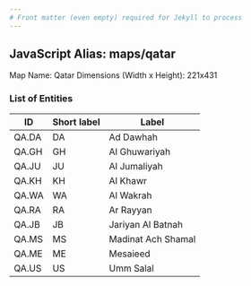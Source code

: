 ```yaml
---
# Front matter (even empty) required for Jekyll to process
---
```


## JavaScript Alias: maps/qatar

Map Name: Qatar
Dimensions (Width x Height): 221x431





### List of Entities

ID | Short label | Label
---|---|---|
QA.DA|DA|Ad Dawhah
QA.GH|GH|Al Ghuwariyah
QA.JU|JU|Al Jumaliyah
QA.KH|KH|Al Khawr
QA.WA|WA|Al Wakrah
QA.RA|RA|Ar Rayyan
QA.JB|JB|Jariyan Al Batnah
QA.MS|MS|Madinat Ach Shamal
QA.ME|ME|Mesaieed
QA.US|US|Umm Salal

